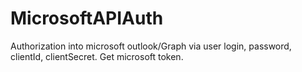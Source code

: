 # MicrosoftAPIAuth
Authorization into microsoft outlook/Graph via user login, password, clientId, clientSecret.
Get microsoft token.
